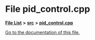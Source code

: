 
# File pid\_control.cpp

[**File List**](files.md) **>** [**src**](dir_68267d1309a1af8e8297ef4c3efbcdba.md) **>** [**pid\_control.cpp**](pid__control_8cpp.md)

[Go to the documentation of this file.](pid__control_8cpp.md) 


